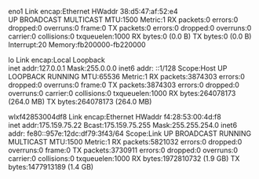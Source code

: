 eno1      Link encap:Ethernet  HWaddr 38:d5:47:af:52:e4  
          UP BROADCAST MULTICAST  MTU:1500  Metric:1
          RX packets:0 errors:0 dropped:0 overruns:0 frame:0
          TX packets:0 errors:0 dropped:0 overruns:0 carrier:0
          collisions:0 txqueuelen:1000 
          RX bytes:0 (0.0 B)  TX bytes:0 (0.0 B)
          Interrupt:20 Memory:fb200000-fb220000 

lo        Link encap:Local Loopback  
          inet addr:127.0.0.1  Mask:255.0.0.0
          inet6 addr: ::1/128 Scope:Host
          UP LOOPBACK RUNNING  MTU:65536  Metric:1
          RX packets:3874303 errors:0 dropped:0 overruns:0 frame:0
          TX packets:3874303 errors:0 dropped:0 overruns:0 carrier:0
          collisions:0 txqueuelen:1000 
          RX bytes:264078173 (264.0 MB)  TX bytes:264078173 (264.0 MB)

wlxf42853004df8 Link encap:Ethernet  HWaddr f4:28:53:00:4d:f8  
          inet addr:175.159.75.22  Bcast:175.159.75.255  Mask:255.255.254.0
          inet6 addr: fe80::957e:12dc:df79:3f43/64 Scope:Link
          UP BROADCAST RUNNING MULTICAST  MTU:1500  Metric:1
          RX packets:5821032 errors:0 dropped:0 overruns:0 frame:0
          TX packets:3730911 errors:0 dropped:0 overruns:0 carrier:0
          collisions:0 txqueuelen:1000 
          RX bytes:1972810732 (1.9 GB)  TX bytes:1477913189 (1.4 GB)

